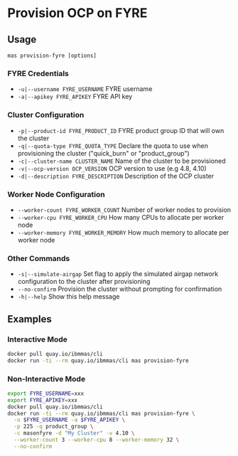 Provision OCP on FYRE
===============================================================================

Usage
-------------------------------------------------------------------------------
`mas provision-fyre [options]`

### FYRE Credentials
- `-u|--username FYRE_USERNAME` FYRE username
- `-a|--apikey FYRE_APIKEY` FYRE API key

### Cluster Configuration
- `-p|--product-id FYRE_PRODUCT_ID` FYRE product group ID that will own the cluster
- `-q|--quota-type FYRE_QUOTA_TYPE` Declare the quota to use when provisioning the cluster ("quick_burn" or "product_group")
- `-c|--cluster-name CLUSTER_NAME` Name of the cluster to be provisioned
- `-v|--ocp-version OCP_VERSION` OCP version to use (e.g 4.8, 4.10)
- `-d|--description FYRE_DESCRIPTION` Description of the OCP cluster

### Worker Node Configuration
- `--worker-count FYRE_WORKER_COUNT` Number of worker nodes to provision
- `--worker-cpu FYRE_WORKER_CPU` How many CPUs to allocate per worker node
- `--worker-memory FYRE_WORKER_MEMORY` How much memory to allocate per worker node

### Other Commands
- `-s|--simulate-airgap` Set flag to apply the simulated airgap network configuration to the cluster after provisioning
- `--no-confirm` Provision the cluster without prompting for confirmation
- `-h|--help` Show this help message


Examples
-------------------------------------------------------------------------------
### Interactive Mode
```bash
docker pull quay.io/ibmmas/cli
docker run -ti --rm quay.io/ibmmas/cli mas provision-fyre
```

### Non-Interactive Mode
```bash
export FYRE_USERNAME=xxx
export FYRE_APIKEY=xxx
docker pull quay.io/ibmmas/cli
docker run -ti --rm quay.io/ibmmas/cli mas provision-fyre \
  -u $FYRE_USERNAME -a $FYRE_APIKEY \
  -p 225 -q product_group \
  -c masonfyre -d "My Cluster" -v 4.10 \
  --worker-count 3 --worker-cpu 8 --worker-memory 32 \
  --no-confirm
```
